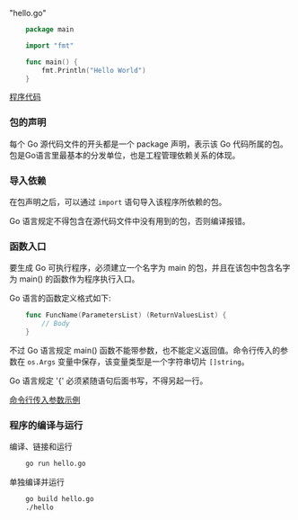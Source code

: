 
"hello.go"
```go
    package main

    import "fmt"

    func main() {
        fmt.Println("Hello World")
    }
```

[程序代码](t/01_hello.go)


### 包的声明

每个 Go 源代码文件的开头都是一个 package 声明，表示该 Go 代码所属的包。包是Go语言里最基本的分发单位，也是工程管理依赖关系的体现。


### 导入依赖

在包声明之后，可以通过 `import` 语句导入该程序所依赖的包。

Go 语言规定不得包含在源代码文件中没有用到的包，否则编译报错。


### 函数入口

要生成 Go 可执行程序，必须建立一个名字为 main 的包，并且在该包中包含名字为 main() 的函数作为程序执行入口。

Go 语言的函数定义格式如下:
```go
    func FuncName(ParametersList) (ReturnValuesList) {
        // Body
    }
```
不过 Go 语言规定 main() 函数不能带参数，也不能定义返回值。命令行传入的参数在 `os.Args` 变量中保存，该变量类型是一个字符串切片 `[]string`。

Go 语言规定 '{' 必须紧随语句后面书写，不得另起一行。

[命令行传入参数示例](t/01_args.go)


### 程序的编译与运行

编译、链接和运行
```sh
    go run hello.go
```

单独编译并运行
```sh
    go build hello.go
    ./hello
```
